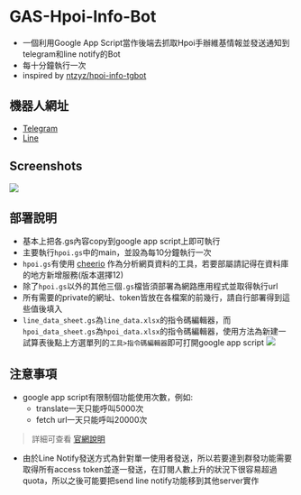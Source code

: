 # GAS-Hpoi-Info-Bot
- 一個利用Google App Script當作後端去抓取Hpoi手辦維基情報並發送通知到telegram和line notify的Bot
- 每十分鐘執行一次
- inspired by [ntzyz/hpoi-info-tgbot](https://github.com/ntzyz/hpoi-info-tgbot)

## 機器人網址
- [Telegram](https://t.me/HpoiInfoBig5)
- [Line](https://page.line.me/777pjgfs)

## Screenshots
![](https://i.imgur.com/xPgIGrU.png)

## 部署說明
- 基本上把各.gs內容copy到google app script上即可執行
- 主要執行`hpoi.gs`中的main，並設為每10分鐘執行一次
- `hpoi.gs`有使用 [cheerio](https://github.com/tani/cheeriogs) 作為分析網頁資料的工具，若要部屬請記得在資料庫的地方新增服務(版本選擇12)
- 除了`hpoi.gs`以外的其他三個`.gs`檔皆須部署為網路應用程式並取得執行url
- 所有需要的private的網址、token皆放在各檔案的前幾行，請自行部署得到這些值後填入
- `line_data_sheet.gs`為`line_data.xlsx`的指令碼編輯器，而`hpoi_data_sheet.gs`為`hpoi_data.xlsx`的指令碼編輯器，使用方法為新建一試算表後點上方選單列的`工具>指令碼編輯器`即可打開google app script
![](https://i.imgur.com/DnMF9rK.png)

## 注意事項
- google app script有限制個功能使用次數，例如:
    - translate一天只能呼叫5000次
    - fetch url一天只能呼叫20000次
> 詳細可查看 [官網說明](https://developers.google.com/apps-script/guides/services/quotas)
- 由於Line Notify發送方式為針對單一使用者發送，所以若要達到群發功能需要取得所有access token並逐一發送，在訂閱人數上升的狀況下很容易超過quota，所以之後可能要把send line notify功能移到其他server實作
